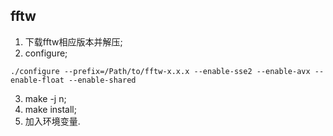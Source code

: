## fftw
1. 下载fftw相应版本并解压;
2. configure;
```
./configure --prefix=/Path/to/fftw-x.x.x --enable-sse2 --enable-avx --enable-float --enable-shared
```
3. make -j n;
4. make install;
5. 加入环境变量.